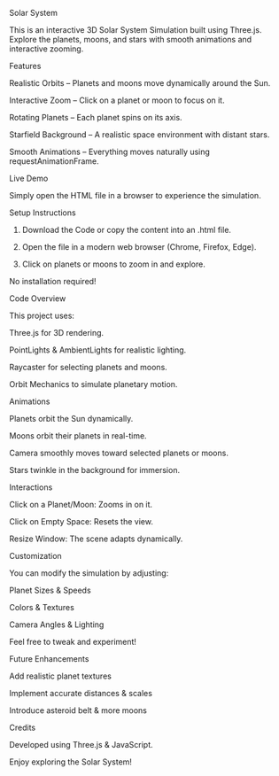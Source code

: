 Solar System

This is an interactive 3D Solar System Simulation built using Three.js. Explore the planets, moons, and stars with smooth animations and interactive zooming.


Features

Realistic Orbits – Planets and moons move dynamically around the Sun.

Interactive Zoom – Click on a planet or moon to focus on it.

Rotating Planets – Each planet spins on its axis.

Starfield Background – A realistic space environment with distant stars.

Smooth Animations – Everything moves naturally using requestAnimationFrame.



Live Demo

Simply open the HTML file in a browser to experience the simulation.


Setup Instructions

1. Download the Code or copy the content into an .html file.


2. Open the file in a modern web browser (Chrome, Firefox, Edge).


3. Click on planets or moons to zoom in and explore.



No installation required!


Code Overview

This project uses:

Three.js for 3D rendering.

PointLights & AmbientLights for realistic lighting.

Raycaster for selecting planets and moons.

Orbit Mechanics to simulate planetary motion.



Animations

Planets orbit the Sun dynamically.

Moons orbit their planets in real-time.

Camera smoothly moves toward selected planets or moons.

Stars twinkle in the background for immersion.



Interactions

Click on a Planet/Moon: Zooms in on it.

Click on Empty Space: Resets the view.

Resize Window: The scene adapts dynamically.



Customization

You can modify the simulation by adjusting:

Planet Sizes & Speeds

Colors & Textures

Camera Angles & Lighting


Feel free to tweak and experiment!


Future Enhancements

Add realistic planet textures

Implement accurate distances & scales

Introduce asteroid belt & more moons



Credits

Developed using Three.js & JavaScript.

Enjoy exploring the Solar System!